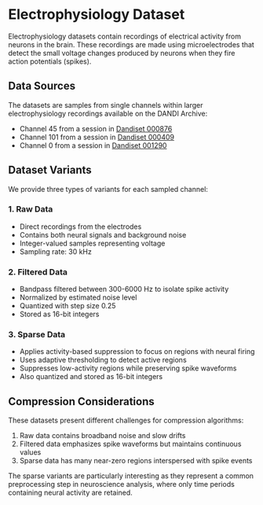 # Electrophysiology Dataset

Electrophysiology datasets contain recordings of electrical activity from neurons in the brain. These recordings are made using microelectrodes that detect the small voltage changes produced by neurons when they fire action potentials (spikes).

## Data Sources

The datasets are samples from single channels within larger electrophysiology recordings available on the DANDI Archive:

- Channel 45 from a session in [Dandiset 000876](https://dandiarchive.org/dandiset/000876)
- Channel 101 from a session in [Dandiset 000409](https://dandiarchive.org/dandiset/000409)
- Channel 0 from a session in [Dandiset 001290](https://dandiarchive.org/dandiset/001290)

## Dataset Variants

We provide three types of variants for each sampled channel:

### 1. Raw Data
- Direct recordings from the electrodes
- Contains both neural signals and background noise
- Integer-valued samples representing voltage
- Sampling rate: 30 kHz

### 2. Filtered Data
- Bandpass filtered between 300-6000 Hz to isolate spike activity
- Normalized by estimated noise level
- Quantized with step size 0.25
- Stored as 16-bit integers

### 3. Sparse Data
- Applies activity-based suppression to focus on regions with neural firing
- Uses adaptive thresholding to detect active regions
- Suppresses low-activity regions while preserving spike waveforms
- Also quantized and stored as 16-bit integers

## Compression Considerations

These datasets present different challenges for compression algorithms:

1. Raw data contains broadband noise and slow drifts
2. Filtered data emphasizes spike waveforms but maintains continuous values
3. Sparse data has many near-zero regions interspersed with spike events

The sparse variants are particularly interesting as they represent a common preprocessing step in neuroscience analysis, where only time periods containing neural activity are retained.
